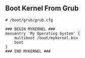 


## Boot Kernel From Grub

```
# /boot/grub/grub.cfg

### BEGIN MYKERNEL ###
menuentry 'My Operating System' {
	multiboot /boot/mykernel.bin
	boot
}
### END MYKERNEL ###
```
